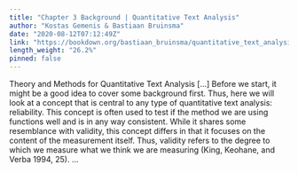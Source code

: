 ```yaml
---
title: "Chapter 3 Background | Quantitative Text Analysis"
author: "Kostas Gemenis & Bastiaan Bruinsma"
date: "2020-08-12T07:12:49Z"
link: "https://bookdown.org/bastiaan_bruinsma/quantitative_text_analysis/"
length_weight: "26.2%"
pinned: false
---
```


Theory and Methods for Quantitative Text Analysis [...] Before we start, it might be a good idea to cover some background first. Thus, here we will look at a concept that is central to any type of quantitative text analysis: reliability. This concept is often used to test if the method we are using functions well and is in any way consistent. While it shares some resemblance with validity, this concept differs in that it focuses on the content of the measurement itself. Thus, validity refers to the degree to which we measure what we think we are measuring (King, Keohane, and Verba 1994, 25). ...

